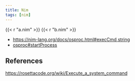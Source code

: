 ```yaml
---
title: Nim
tags: [nim]
---
```


{{< r "a.nim" >}}
{{< r "b.nim" >}}

- <https://nim-lang.org/docs/osproc.html#execCmd,string>
- [osproc#startProcess](//nim-lang.org/docs/osproc.html#startProcess,string,string,openArray[string],StringTableRef,set[ProcessOption])

## References

<https://rosettacode.org/wiki/Execute_a_system_command>
